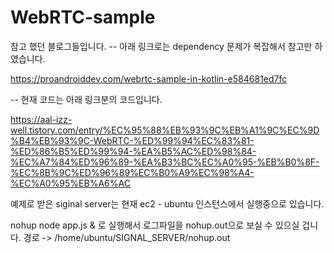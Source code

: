 # WebRTC-sample

참고 했던 블로그들입니다. 
-- 아래 링크로는 dependency 문제가 복잡해서 참고만 하였습니다.

https://proandroiddev.com/webrtc-sample-in-kotlin-e584681ed7fc


-- 현재 코드는 아래 링크분의 코드입니다. 

https://aal-izz-well.tistory.com/entry/%EC%95%88%EB%93%9C%EB%A1%9C%EC%9D%B4%EB%93%9C-WebRTC-%ED%99%94%EC%83%81-%ED%86%B5%ED%99%94-%EA%B5%AC%ED%98%84-%EC%A7%84%ED%96%89-%EA%B3%BC%EC%A0%95-%EB%B0%8F-%EC%8B%9C%ED%96%89%EC%B0%A9%EC%98%A4-%EC%A0%95%EB%A6%AC


예제로 받은 siginal server는  현재 ec2 - ubuntu 인스턴스에서 실행중으로 있습니다. 

nohup node app.js & 로 실행해서 로그파일을 
nohup.out으로 보실 수 있으실 겁니다. 경로 -> /home/ubuntu/SIGNAL_SERVER/nohup.out
